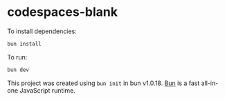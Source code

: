 # codespaces-blank

To install dependencies:

```bash
bun install
```

To run:

```bash
bun dev
```

This project was created using `bun init` in bun v1.0.18. [Bun](https://bun.sh) is a fast all-in-one JavaScript runtime.
